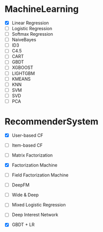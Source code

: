 # MachineLearning

- [x] Linear Regression
- [ ] Logistic Regression
- [ ] Softmax Regression
- [ ] NaiveBayes
- [ ] ID3
- [ ] C4.5
- [ ] CART
- [ ] GBDT
- [ ] XGBOOST
- [ ] LIGHTGBM
- [ ] KMEANS
- [ ] KNN
- [ ] SVM
- [ ] SVD
- [ ] PCA

# RecommenderSystem

- [x] User-based CF
- [ ] Item-based CF
- [ ] Matrix Factorization
- [x] Factorization Machine
- [ ] Field Factorization Machine
- [ ] DeepFM
- [ ] Wide & Deep
- [ ] Mixed Logistic Regression
- [ ] Deep Interest Network
- [x] GBDT + LR

